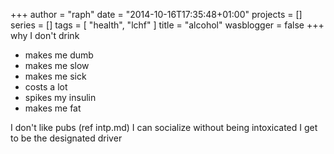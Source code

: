 +++
author = "raph"
date = "2014-10-16T17:35:48+01:00"
projects = []
series = []
tags = [ "health", "lchf" ]
title = "alcohol"
wasblogger = false
+++
why I don't drink
* makes me dumb
* makes me slow
* makes me sick
* costs a lot
* spikes my insulin
* makes me fat


I don't like pubs (ref intp.md)
I can socialize without being intoxicated
I get to be the designated driver


